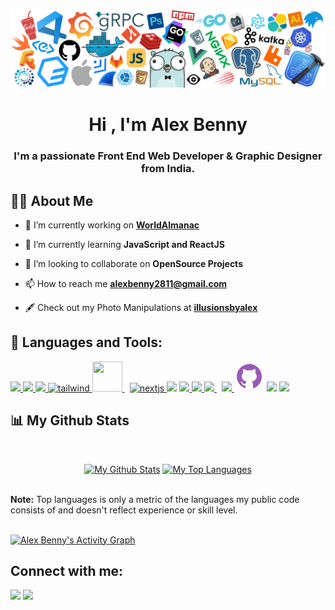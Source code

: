 <!-- <a href="#"><img width="100%" height="auto" src="https://i.imgur.com/iXuL1HG.png" height="175px"/></a> -->

![header-image](.//header_white_.png)

<h1 align="center">Hi 
<!--  <img src="https://raw.githubusercontent.com/MartinHeinz/MartinHeinz/master/wave.gif" style="width:30px"> -->
 , I'm Alex Benny</h1>
<h3 align="center">I'm a passionate Front End Web Developer & Graphic Designer from India.</h3>

## 🙋‍♂️ About Me
<!-- 
- 🔭 I’m currently working on **[Wordle Clone](https://alexbennycodes.github.io/wordle-clone/)**
 -->
- 🔭 I’m currently working on **[WorldAlmanac](https://world-almanac.vercel.app/)**

- 🌱 I’m currently learning **JavaScript and ReactJS**

- 👯 I’m looking to collaborate on **OpenSource Projects**

- 📫 How to reach me **alexbenny2811@gmail.com**

- 🖋️ Check out my Photo Manipulations at **[illusionsbyalex](https://www.instagram.com/illusionsbyalex/)**

## 🚀 Languages and Tools:

<p align="left"> 
    <!-- <a href="https://reactjs.org/" target="_blank"> <img src="https://img.icons8.com/color/48/000000/react-native.png"/> </a> --> 
    <a href="https://developer.mozilla.org/en-US/docs/Web/JavaScript" target="_blank"> <img src="https://img.icons8.com/color/48/000000/javascript.png"/> </a> 
    <a href="https://www.w3.org/html/" target="_blank"> <img src="https://img.icons8.com/color/48/000000/html-5.png"/> </a> 
    <a href="https://www.w3schools.com/css/" target="_blank"> <img src="https://img.icons8.com/color/48/000000/css3.png"/> </a> 
    <a href="https://tailwindcss.com/" target="_blank" rel="noreferrer"> <img src="https://www.vectorlogo.zone/logos/tailwindcss/tailwindcss-icon.svg" alt="tailwind" width="40" height="40"/> </a>
    <a style="padding-right:8px;" href="https://www.reactjs.org/" target="_blank"> <img src="https://api.iconify.design/logos/react.svg" width="48" height="48"/> </a>
 <a href="https://nextjs.org/" target="_blank" rel="noreferrer"> <img src="https://cdn.aglty.io/bwql7jyk/Attachments/NewItems/image_20211214122557_0.png" alt="nextjs" width="40" height="40"/> </a> 
    <a href="https://sass-lang.com/" target="_blank"><img src="https://img.icons8.com/color/48/000000/sass.png"/></a>
    <a href="https://getbootstrap.com" target="_blank"> <img src="https://img.icons8.com/color/48/000000/bootstrap.png"/> </a> 
    <a href="https://www.java.com" target="_blank"> <img src="https://img.icons8.com/color/48/000000/java-coffee-cup-logo.png"/> </a>
    <a style="padding-right:8px;" href="https://www.mysql.com/" target="_blank"> <img src="https://img.icons8.com/fluent/50/000000/mysql-logo.png"/> </a>
    <a href="https://git-scm.com/" target="_blank"> <img src="https://img.icons8.com/color/48/000000/git.png"/> </a> 
    <a href="https://github.com/" target="_blank"><svg xmlns="http://www.w3.org/2000/svg" x="0px" y="0px"
width="48" height="48"
viewBox="0 0 172 172"
style=" fill:#000000;"><g fill="none" fill-rule="nonzero" stroke="none" stroke-width="1" stroke-linecap="butt" stroke-linejoin="miter" stroke-miterlimit="10" stroke-dasharray="" stroke-dashoffset="0" font-family="none" font-weight="none" font-size="none" text-anchor="none" style="mix-blend-mode: normal"><path d="M0,172v-172h172v172z" fill="none"></path><g fill="#9b59b6"><path d="M78.11667,15.05c-32.96667,3.58333 -59.48333,30.1 -63.06667,62.35c-3.58333,33.68333 15.76667,63.78333 45.15,75.25c2.15,0.71667 4.3,-0.71667 4.3,-3.58333v-11.46667c0,0 -2.86667,0.71667 -6.45,0.71667c-10.03333,0 -14.33333,-8.6 -15.05,-13.61667c-0.71667,-2.86667 -2.15,-5.01667 -4.3,-7.16667c-2.15,-0.71667 -2.86667,-0.71667 -2.86667,-1.43333c0,-1.43333 2.15,-1.43333 2.86667,-1.43333c4.3,0 7.88333,5.01667 9.31667,7.16667c3.58333,5.73333 7.88333,7.16667 10.03333,7.16667c2.86667,0 5.01667,-0.71667 6.45,-1.43333c0.71667,-5.01667 2.86667,-10.03333 7.16667,-12.9c-16.48333,-3.58333 -28.66667,-12.9 -28.66667,-28.66667c0,-7.88333 3.58333,-15.76667 8.6,-21.5c-0.71667,-1.43333 -1.43333,-5.01667 -1.43333,-10.03333c0,-2.86667 0,-7.16667 2.15,-11.46667c0,0 10.03333,0 20.06667,9.31667c3.58333,-1.43333 8.6,-2.15 13.61667,-2.15c5.01667,0 10.03333,0.71667 14.33333,2.15c9.31667,-9.31667 20.06667,-9.31667 20.06667,-9.31667c1.43333,4.3 1.43333,8.6 1.43333,11.46667c0,5.73333 -0.71667,8.6 -1.43333,10.03333c5.01667,5.73333 8.6,12.9 8.6,21.5c0,15.76667 -12.18333,25.08333 -28.66667,28.66667c4.3,3.58333 7.16667,10.03333 7.16667,16.48333v18.63333c0,2.15 2.15,4.3 5.01667,3.58333c26.51667,-10.75 45.15,-36.55 45.15,-66.65c0,-43 -36.55,-76.68333 -79.55,-71.66667z"></path></g></g></svg></a>
   <a href="https://www.adobe.com/in/products/photoshop.html" target="_blank"> <img src="https://img.icons8.com/fluency/48/000000/adobe-photoshop.png"/></a>
   <a href="https://www.adobe.com/in/products/illustrator.html" target="_blank">
   <img src="https://img.icons8.com/color/48/000000/adobe-illustrator--v1.png"/></a>

<!-- [![React Badge](https://img.shields.io/badge/-React-61DBFB?style=for-the-badge&labelColor=black&logo=react&logoColor=61DBFB)](#)  [![Javascript Badge](https://img.shields.io/badge/-Javascript-F0DB4F?style=for-the-badge&labelColor=black&logo=javascript&logoColor=F0DB4F)](#) [![Typescript Badge](https://img.shields.io/badge/-Typescript-007acc?style=for-the-badge&labelColor=black&logo=typescript&logoColor=007acc)](#) [![Nodejs Badge](https://img.shields.io/badge/-Nodejs-3C873A?style=for-the-badge&labelColor=black&logo=node.js&logoColor=3C873A)](#) [![GraphQL Badge](https://img.shields.io/badge/-GraphQl-e535ab?style=for-the-badge&labelColor=black&logo=node.js&logoColor=e535ab)](#) -->
<br/>

<!-- <p align="center">
    <a href="https://github.com/alexbennycodes/github-readme-streak-stats">
        <img title="🔥 Get streak stats for your profile at git.io/streak-stats" alt="Alex Benny's streak" src="https://github-readme-streak-stats.herokuapp.com/?user=alexbennycodes&theme=black-ice&hide_border=true&stroke=0000&background=060A0CD0"/>
    </a>
</p> -->

## 📊 My Github Stats

  <br/>
<!--     <a href="https://github.com/alexbennycodes/github-readme-stats"><img alt="Alex Benny's Github Stats" src="https://github-readme-stats.vercel.app/api?username=alexbennycodes&show_icons=true&count_private=true&theme=react&hide_border=true&bg_color=0D1117" /></a>
  <a href="https://github.com/alexbennycodes/github-readme-stats"><img alt="Alex Benny's Top Languages" src="https://github-readme-stats.vercel.app/api/top-langs/?username=alexbennycodes&langs_count=8&count_private=true&layout=compact&theme=react&hide_border=true&bg_color=0D1117" /></a> -->
    <p align = "center">
<a href="https://github.com/alexbennycodes"><img alt="My Github Stats" src="https://github-readme-stats.vercel.app/api?username=alexbennycodes&show_icons=true&hide=stars&theme=radical"></a>
<a href="https://github.com/alexbennycodes"><img alt="My Top Languages" src="https://github-readme-stats.vercel.app/api/top-langs/?username=alexbennycodes&layout=compact&theme=radical&card_width=250"></a>
</p>
  <br/>
  <b>Note:</b> Top languages is only a metric of the languages my public code consists of and doesn't reflect experience or skill level.

<br/>
<br/>

<a href="https://github.com/alexbennycodes/github-readme-activity-graph"><img alt="Alex Benny's Activity Graph" src="https://activity-graph.herokuapp.com/graph?username=alexbennycodes&bg_color=0D1117&color=5BCDEC&line=5BCDEC&point=FFFFFF&hide_border=true" /></a>

## Connect with me:

<p align="left">

<a href = "https://www.linkedin.com/in/alex-benny-270182197/"><img src="https://img.icons8.com/fluent/48/000000/linkedin.png"/></a>
<a href = "https://twitter.com/alexbennytwts"><img src="https://img.icons8.com/fluent/48/000000/twitter.png"/></a>

</p>
